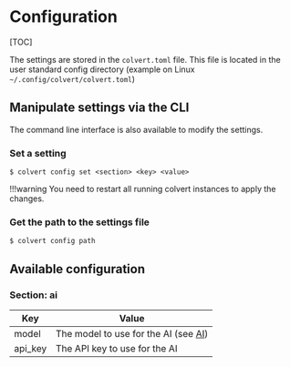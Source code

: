 # Configuration

[TOC]

The settings are stored in the `colvert.toml` file. This file is located in the user standard config directory (example on Linux `~/.config/colvert/colvert.toml`)

## Manipulate settings via the CLI

The command line interface is also available to modify the settings.

### Set a setting

```console
$ colvert config set <section> <key> <value>
```

!!!warning
    You need to restart all running colvert instances to apply the changes.

### Get the path to the settings file

```console
$ colvert config path
```

## Available configuration

### Section: ai

|Key|Value|
|---|---|
| model | The model to use for the AI (see [AI](/docs/ai.md)) |
| api_key | The API key to use for the AI |